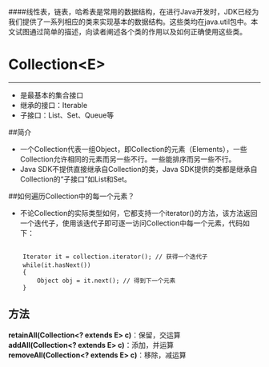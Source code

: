 
####线性表，链表，哈希表是常用的数据结构，在进行Java开发时，JDK已经为我们提供了一系列相应的类来实现基本的数据结构。这些类均在java.util包中。本文试图通过简单的描述，向读者阐述各个类的作用以及如何正确使用这些类。 

# Collection<E\><A NAME="Collection"> </a>
***
* 是最基本的集合接口
* 继承的接口：Iterable
* 子接口：List、Set、Queue等

##简介
* 一个Collection代表一组Object，即Collection的元素（Elements），一些Collection允许相同的元素而另一些不行。一些能排序而另一些不行。
* Java SDK不提供直接继承自Collection的类，Java SDK提供的类都是继承自Collection的“子接口”如List和Set。

##如何遍历Collection中的每一个元素？
* 不论Collection的实际类型如何，它都支持一个iterator()的方法，该方法返回一个迭代子，使用该迭代子即可逐一访问Collection中每一个元素，代码如下：



```

	Iterator it = collection.iterator(); // 获得一个迭代子
    while(it.hasNext())　　
    {
        Object obj = it.next(); // 得到下一个元素
    }
```

## 方法

**retainAll(Collection<? extends E\> c)**：保留，交运算  
**addAll(Collection<? extends E\> c)**：添加，并运算  
**removeAll(Collection<? extends E\> c)**：移除，减运算  




